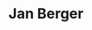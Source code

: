 ---
layout: layouts/profile.liquid
title: Jan Berger
id: jan_berger
prefix: 
first: Jan
middle: 
last: Berger
suffix: 
currentTitle: CEO
currentOrg: Health Intelligence Partners
bio: Value Proposition&#58; International Experience, Digital expansion and innovation, Consumer behavior and engagement, Compliance and Risk, ESG<br /><br />Target Board&#58; Public and mature mid-large cap private focused on Healthcare, Consumer Goods/Services, Retail, Veterinary<br /><br />Jan is an independent director with significant board and board leadership experience, an author, keynote speaker, chief executive officer, and Fortune 100 corporate officer. Jan has proven success in public, private and government service over the last 30 years in both healthcare and consumer goods/services. In 2009 Jan founded Health Intelligence Partners as a global consultancy. The organization has a global focus (engagements in 14 countries with both Health Organizations, National Ministries of Health, and Consumer-focused organizations), working with clients on areas of growth at the intersection of strategy and operations. In 2019, Jan was recognized by Crain’s Business Chicago as a Notable LGBTQ Executive.<br /><br />In addition to her consulting, Jan offers her experiences and insights through her participation on healthcare, veterinary and consumer product boards. She presently sits on healthcare focused boards including, GNS Healthcare (Lead Independent Board Member, Vice Chair of the Board, Chair of Compensation and Governance, Member&#58; Audit Committee; Tabula Rasa (Member&#58; Nominations, Audit, Governance), and UCB Pharmaceuticals. Jan previous board experience includes&#58;, Cambia Health Solutions (Audit &amp; Compliance Committee, Health Services Committee)Voluntis (Chair, M&amp;A/Strategy Committee, Nomination and Compensation Committee), Care Core National (Member&#58; Audit and Finance Committee, Compensation, M&amp;A and Strategy), AccentCare (Chair; Compliance Committee, Member&#58; Compensation Committee), Chip Rewards, Qliance, C3, University of Arizona School of Pharmacy, Blue Cross and Blue Shield Western Conference Board of Directors and Rx-Ante. Jan’s consumer focused boards have included Savor Health, Care Heroes and Whiskerdocs, a veterinary telehealth service company. She also sits on numerous business and healthcare advisory boards.<br /><br />Prior to founding Health Intelligence Partners, Jan served as Executive Vice President, Chief Clinical and Innovation Officer for CVS Health. During that time, she was a corporate officer and on the executive team with responsibility for a $500-million-dollar business unit. Jan’s expertise in both healthcare and retail consumer behavior led to several new service lines and increased revenue for her division from 35 million to over 500 million dollars. Jan also led CVS Health’s Medicare Part D development and was a member of the companies M &amp; A team. Before going to CVS Caremark, Jan had 15 years’ experience in healthcare administration led operations for two population health companies.<br /><br />Jan has recently released, Re-Engaging in Trust&#58; The Missing Ingredient in Fixing Healthcare_. As the author of five books and editorial activity on several healthcare journals, Jan is considered a national thought leader on the importance of creating trust as a foundation in an organization’s corporate sustainability strategies.<br /><br />Jan holds a Doctor of Medicine degree, a Master’s in Jurisprudence from Loyola University in Chicago, Certificate in Healthcare Business Administration from University of South Florida, and Board Director Certification for Kellogg School of Management and a black belt in Six Sigma.
linkedin: https://linkedin.com/in/jan-berger-5697767
tiktok: 
twitter: 
aboutme: 
insta: 
orgURL: 
snapchat: 
personalURL: 
smallHeadshotURL: assets/images/headshots/Jan_Berger_converted_scaled.avif
originalHeadshotURL: assets/images/headshots/Jan_Berger_converted_scaled.avif
tags-experience: 
 - B2B
 - B2C
 - Business Development
 - Corporate Development
 - DEI
 - Digital Transformation
 - ESG Experience
 - Governance
 - HR / Human Resources
 - International
 - Mergers & Acquisitions
 - Marketing
 - P&L&#58; $500M-$1B
 - Private Companies
 - Public Companies
 - Transformational and Growth
 - Turnaround
 - B2B
 - Business Development
 - DEI
 - Digital
 - Digital Transformation
 - ESG Experience
 - Global
 - Governance
 - HR / Human Resources
 - International
 - Mergers & Acquisitions
 - Marketing
 - P&L&#58; $0-$500M
 - P&L&#58; $500M-$1B
 - Private Companies
 - Public Companies
 - Transformational and Growth
 - Turnaround
 - Venture Capital
tags-current-industries: 
 - Accommodation and Food Services
 - Ambulatory Health Care Services
 - Author
 - Civic/Public Policy
 - Consulting
 - Corporate Directorships
 - Education and Health Services
 - Electronics and Appliance Stores
 - Executive Recruitment/Transition
 - Fitness
 - Food Manufacturing
 - Food Services and Drinking Places
 - Food and Beverage Stores
 - General Merchandise Stores
 - Goods-Producing Industries
 - Health Care and Social Assistance
 - Health and Personal Care Stores
 - Hospitals
 - Hospitality/Food Services
 - Human Services
 - Information
 - Medical Equipment/Devices
 - Other Services (except Public Administration)
 - PR/Communications
 - Private Equity
 - Professional and Business Services
 - Professional, Scientific, and Technical Services
 - Real Estate
 - Sporting Goods, Hobby, Book, and Music Stores
 - Technology
 - Venture Capital
tags-current-position: 
 - CEO / Chief Executive Officer
tags-past-industries: 
 - Accommodation and Food Services
 - Ambulatory Health Care Services
 - Apparel Manufacturing
 - Author
 - Civic/Public Policy
 - Consulting
 - Corporate Directorships
 - Education and Health Services
 - Electronics and Appliance Stores
 - Finance and Insurance
 - Fitness
 - Food Manufacturing
 - Food Services and Drinking Places
 - Food and Beverage Stores
 - General Merchandise Stores
 - Goods-Producing Industries
 - Health Care and Social Assistance
 - Health and Personal Care Stores
 - Hospitals
 - Hospitality/Food Services
 - Human Services
 - Information
 - Insurance Carriers and Related Activities
 - Leisure and Hospitality
 - Manufacturing
 - Marketing/Sales
 - Medical Equipment/Devices
 - Merchant Wholesalers, Nondurable Goods
 - Miscellaneous Store Retailers
 - Nonstore Retailers
 - Private Equity
 - Professional and Business Services
 - Professional, Scientific, and Technical Services
 - Real Estate and Rental and Leasing
 - Retail Trade
 - Service-Providing Industries
 - Social Assistance
 - Sporting Goods, Hobby, Book, and Music Stores
 - Supply Chain/Distribution/Logistics
 - Technology
 - Venture Capital
tags-past-position: 
 - CEO / Chief Executive Officer
 - CIO / Chief Innovation Officer
 - CME / Chief Medical Officer
 - CSO / Chief Strategy Officer
 - Executive Director
 - EVP / Executive Vice President
 - Founder
 - Partner
 - President
 - SVP / Senior Vice President
tags-current-board-service: 
    - Corporate Private
    - Corporate Public
tags-past-board-service: 
    - Corporate Private
    - Corporate Public
    - Nonprofit
    - VC
boards-current-corporate-private: 
 - GNS Healthcare, Lead Independent Chair, Committee Chair
 - Cambia Health Solutions, Board Member, Committee Member
boards-current-corporate-public: 
 - UCB, Board Member
 - Tabula Rasa, Board Member, Committee Member
boards-current-nonprofit: 
boards-current-privateequity: 
boards-current-spac: 
boards-current-vc: 
boards-past-corporate-private: 
 - Care Core National, Board Member, Committee Chair
 - Accentcare, Board Member, Committee Chair
 - Chip Rewards, Board Member, Committee Chair
 - Qliance, Board Member, Committee Chair
boards-past-corporate-public: 
 - Voluntis, Board Member, Committee Chair
boards-past-nonprofit: 
 - University of Arizona School of Pharmacy, Board Member
boards-past-privateequity: 
boards-past-spac: 
boards-past-vc: 
 - Savior Health, Board Member
 - RxAnte, Board Member
 - C3, Board Member
 - Whiskerdocs, Board Member
---